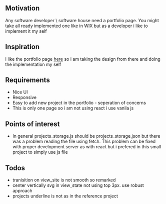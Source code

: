 <h2>Motivation</h2>
Any software developer \ software house need a portfolio page. You might take all ready implemented one like in WIX but as a developer i like to implement it my self

<h2>Inspiration</h2>
I like the portfolio page <a href='http://findmatthew.com/'>here</a> so i am taking the design from there and doing the implementation my self

<h2>Requirements</h2>
<ul>
<li>Nice UI</li>
<li>Responsive</li>
<li>Easy to add new project in the portfolio - seperation of concerns</li>
<li>This is only one page so i am not using react i use vanila js</li>
</ul>

<h2>Points of interest</h2>
<ul>
<li>In general projects_storage.js should be projects_storage.json but there was a problem reading the file using fetch. This problem can be fixed with proper development server as with react but i prefered in this small project to simply use js file</li>
</ul>


<h2>Todos</h2>
<ul>
<li>tranisition on view_site is not smooth so remarked</li>
<li>center vertically svg in view_state not using top 3px. use robust approach</li>
<li>projects underline is not as in the reference project </li>
</ul>